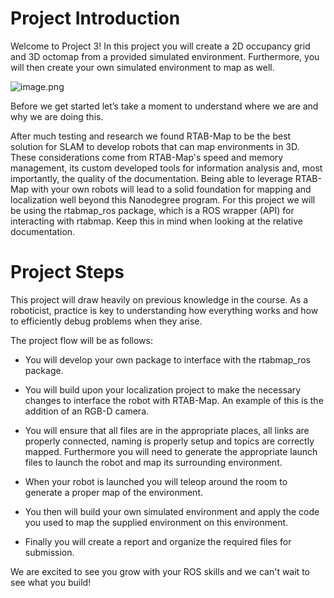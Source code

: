 
# Project Introduction

Welcome to Project 3! In this project you will create a 2D occupancy grid and 3D octomap from a provided simulated environment. Furthermore, you will then create your own simulated environment to map as well.

![image.png](attachment:image.png)

Before we get started let’s take a moment to understand where we are and why we are doing this.

After much testing and research we found RTAB-Map to be the best solution for SLAM to develop robots that can map environments in 3D. These considerations come from RTAB-Map's speed and memory management, its custom developed tools for information analysis and, most importantly, the quality of the documentation. Being able to leverage RTAB-Map with your own robots will lead to a solid foundation for mapping and localization well beyond this Nanodegree program. For this project we will be using the rtabmap_ros package, which is a ROS wrapper (API) for interacting with rtabmap. Keep this in mind when looking at the relative documentation.

# Project Steps

This project will draw heavily on previous knowledge in the course. As a roboticist, practice is key to understanding how everything works and how to efficiently debug problems when they arise.

The project flow will be as follows:

- You will develop your own package to interface with the rtabmap_ros package.

- You will build upon your localization project to make the necessary changes to interface the robot with RTAB-Map. An example of this is the addition of an RGB-D camera.

- You will ensure that all files are in the appropriate places, all links are properly connected, naming is properly setup and topics are correctly mapped. Furthermore you will need to generate the appropriate launch files to launch the robot and map its surrounding environment.

- When your robot is launched you will teleop around the room to generate a proper map of the environment.

- You then will build your own simulated environment and apply the code you used to map the supplied environment on this environment.

- Finally you will create a report and organize the required files for submission.

We are excited to see you grow with your ROS skills and we can't wait to see what you build!


```python

```
